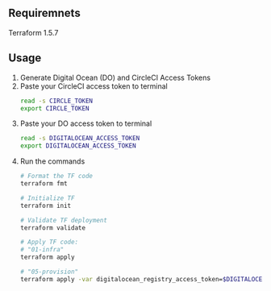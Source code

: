 ## Requiremnets

Terraform 1.5.7

## Usage

1. Generate Digital Ocean (DO) and CircleCI Access Tokens
2. Paste your CircleCI access token to terminal
   ```bash
   read -s CIRCLE_TOKEN
   export CIRCLE_TOKEN
    ```
3. Paste your DO access token to terminal
    ```bash
   read -s DIGITALOCEAN_ACCESS_TOKEN
   export DIGITALOCEAN_ACCESS_TOKEN
    ```
2. Run the commands
    ```bash
   # Format the TF code
   terraform fmt
   
   # Initialize TF
   terraform init
   
   # Validate TF deployment
   terraform validate
   
   # Apply TF code:
   # "01-infra"
   terraform apply
   
   # "05-provision"
    terraform apply -var digitalocean_registry_access_token=$DIGITALOCEAN_ACCESS_TOKEN
    ```